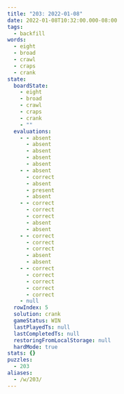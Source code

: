 ```yaml
---
title: "203: 2022-01-08"
date: 2022-01-08T10:32:00.000-08:00
tags:
  - backfill
words:
  - eight
  - broad
  - crawl
  - craps
  - crank
state:
  boardState:
    - eight
    - broad
    - crawl
    - craps
    - crank
    - ""
  evaluations:
    - - absent
      - absent
      - absent
      - absent
      - absent
    - - absent
      - correct
      - absent
      - present
      - absent
    - - correct
      - correct
      - correct
      - absent
      - absent
    - - correct
      - correct
      - correct
      - absent
      - absent
    - - correct
      - correct
      - correct
      - correct
      - correct
    - null
  rowIndex: 5
  solution: crank
  gameStatus: WIN
  lastPlayedTs: null
  lastCompletedTs: null
  restoringFromLocalStorage: null
  hardMode: true
stats: {}
puzzles:
  - 203
aliases:
  - /w/203/
---
```

<!-- more -->
